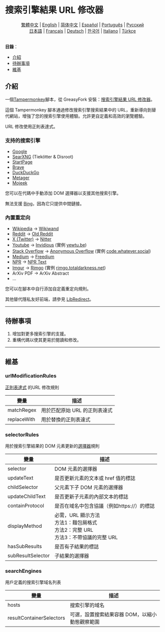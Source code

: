 # 搜索引擎結果 URL 修改器

<div align="center">
	<a href="https://github.com/domeniczz/URL-Modifier-for-Search-Engines/blob/master/docs/README-zh-tw.md">繁體中文</a> | 
    <a href="https://github.com/domeniczz/URL-Modifier-for-Search-Engines/blob/master/README.md">English</a> | 
	<a href="https://github.com/domeniczz/URL-Modifier-for-Search-Engines/blob/master/docs/README-zh-cn.md">简体中文</a> | 
	<a href="https://github.com/domeniczz/URL-Modifier-for-Search-Engines/blob/master/docs/README-es.md">Español</a> | 
	<a href="https://github.com/domeniczz/URL-Modifier-for-Search-Engines/blob/master/docs/README-pt.md">Português</a> | 
    <a href="https://github.com/domeniczz/URL-Modifier-for-Search-Engines/blob/master/docs/README-ru.md">Pусский</a><br/>
    <a href="https://github.com/domeniczz/URL-Modifier-for-Search-Engines/blob/master/docs/README-ja.md">日本語</a> | 
    <a href="https://github.com/domeniczz/URL-Modifier-for-Search-Engines/blob/master/docs/README-fr.md">Français</a> | 
    <a href="https://github.com/domeniczz/URL-Modifier-for-Search-Engines/blob/master/docs/README-de.md">Deutsch</a> | 
	<a href="https://github.com/domeniczz/URL-Modifier-for-Search-Engines/blob/master/docs/README-ko.md">한국어</a> | 
	<a href="https://github.com/domeniczz/URL-Modifier-for-Search-Engines/blob/master/docs/README-it.md">Italiano</a> | 
	<a href="https://github.com/domeniczz/URL-Modifier-for-Search-Engines/blob/master/docs/README-tr.md">Türkçe</a>
</div>
<br/>

**目錄**：

- [介紹](https://github.com/domeniczz/URL-Modifier-for-Search-Engines#介紹)
- [待辦事項](https://github.com/domeniczz/URL-Modifier-for-Search-Engines#待辦事項)
- [維基](https://github.com/domeniczz/URL-Modifier-for-Search-Engines#維基)

## 介紹

一個[Tampermonkey](https://github.com/Tampermonkey/tampermonkey)腳本，從 GreasyFork 安裝：[搜索引擎結果 URL 修改器](https://greasyfork.org/en/scripts/483597-url-modifier-for-search-engines)。

這個 Tampermonkey 腳本通過修改搜索引擎搜索結果中的 URL，重新導向到替代網站，增強了您的搜索引擎使用體驗。允許更自定義和高效的瀏覽體驗。

URL 修改使用正則表達式。

### 支持的搜索引擎

- [Google](https://www.google.com)
- [SearXNG](https://searx.space/) (Tiekötter & Disroot)
- [StartPage](https://www.startpage.com)
- [Brave](https://search.brave.com)
- [DuckDuckGo](https://duckduck)
- [Metager](https://metager.org)
- [Mojeek](https://www.mojeek.com)

您可以在代碼中手動添加 DOM 選擇器以支援其他搜索引擎。

無法支援 [Bing](https://www.bing.com)，因為它只提供中間鏈接。

### 內置重定向

- [Wikipedia](https://www.wikipedia.org) -> [Wikiwand](https://www.wikiwand.com)
- [Reddit](https://www.reddit.com) -> [Old Reddit](https://old.reddit.com)
- [X (Twitter)](https://twitter.com) -> [Nitter](https://nitter.net)
- [Youtube](https://www.youtube.com) -> [Invidious](https://docs.invidious.io/instances) (實例 [yewtu.be](https://yewtu.be))
- [Stack Overflow](https://stackoverflow.com) -> [Anonymous Overflow](https://github.com/httpjamesm/AnonymousOverflow#clearnet-instances) (實例 [code.whatever.social](https://code.whatever.social))
- [Medium](https://medium.com/) -> [Freedium](https://freedium.cfd)
- [NPR](https://www.npr.org) -> [NPR Text](https://text.npr.org)
- [Imgur](https://imgur.com) -> [Rimgo](https://rimgo.codeberg.page/) (實例 [rimgo.totaldarkness.net](https://rimgo.totaldarkness.net))
- ArXiv PDF -> ArXiv Abstract
- ...

您可以在腳本中自行添加自定義重定向規則。

其他替代隱私友好前端，請參見 [LibRedirect](https://libredirect.github.io/index.html)。

---

## 待辦事項

1. 增加對更多搜索引擎的支援。
2. 重構代碼以使其更易於閱讀和修改。

---

## 維基

### urlModificationRules

[正則表達式](https://zh.wikipedia.org/zh-tw/正则表达式) 的URL 修改規則

| 變量        | 描述                          |
| ----------- | ----------------------------- |
| matchRegex  | 用於匹配原始 URL 的正則表達式 |
| replaceWith | 用於替換的正則表達式          |

### selectorRules

用於搜索引擎結果的 DOM 元素更新的[選擇器](https://developer.mozilla.org/zh-CN/docs/Web/API/Document_object_model/Locating_DOM_elements_using_selectors)規則

| 變量            | 描述                                                         |
| --------------- | ------------------------------------------------------------ |
| selector        | DOM 元素的選擇器                                             |
| updateText      | 是否更新元素的文本或 href 值的標誌                           |
| childSelector   | 父元素下子 DOM 元素的選擇器                                  |
| updateChildText | 是否更新子元素的內部文本的標誌                               |
| containProtocol | 是否在域名中包含協議（例如https://）的標誌                   |
| displayMethod   | 必需，URL 顯示方法<br/>方法1：麵包屑格式<br/>方法2：完整 URL<br/>方法3：不帶協議的完整 URL |
| hasSubResults     | 是否有子結果的標誌              |
| subResultSelector | 子結果的選擇器                   |

### searchEngines

用戶定義的搜索引擎域名列表

| 變量                     | 描述                                           |
| ------------------------ | ---------------------------------------------- |
| hosts                    | 搜索引擎的域名                                 |
| resultContainerSelectors | 可選，設置搜索結果容器 DOM，以縮小動態觀察範圍 |